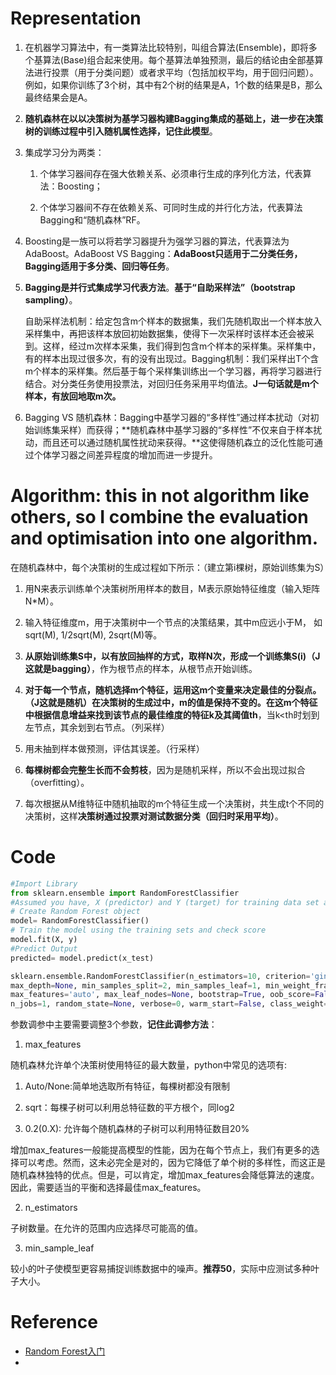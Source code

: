 # Representation
1. 在机器学习算法中，有一类算法比较特别，叫组合算法(Ensemble)，即将多个基算法(Base)组合起来使用。每个基算法单独预测，最后的结论由全部基算法进行投票（用于分类问题）或者求平均（包括加权平均，用于回归问题）。例如，如果你训练了3个树，其中有2个树的结果是A，1个数的结果是B，那么最终结果会是A。

2. **随机森林在以以决策树为基学习器构建Bagging集成的基础上，进一步在决策树的训练过程中引入随机属性选择，记住此模型**。

3. 集成学习分为两类：

    1. 个体学习器间存在强大依赖关系、必须串行生成的序列化方法，代表算法：Boosting；
    
    2. 个体学习器间不存在依赖关系、可同时生成的并行化方法，代表算法Bagging和“随机森林”RF。

4. Boosting是一族可以将若学习器提升为强学习器的算法，代表算法为AdaBoost。AdaBoost VS Bagging：**AdaBoost只适用于二分类任务，Bagging适用于多分类、回归等任务**。

5. **Bagging是并行式集成学习代表方法**。**基于“自助采样法”（bootstrap sampling）**。

    自助采样法机制：给定包含m个样本的数据集，我们先随机取出一个样本放入采样集中，再把该样本放回初始数据集，使得下一次采样时该样本还会被采到。这样，经过m次样本采集，我们得到包含m个样本的采样集。采样集中，有的样本出现过很多次，有的没有出现过。Bagging机制：我们采样出T个含m个样本的采样集。然后基于每个采样集训练出一个学习器，再将学习器进行结合。对分类任务使用投票法，对回归任务采用平均值法。**J一句话就是m个样本，有放回地取m次。**

6. Bagging VS 随机森林：Bagging中基学习器的“多样性”通过样本扰动（对初始训练集采样）而获得；**随机森林中基学习器的“多样性”不仅来自于样本扰动，而且还可以通过随机属性扰动来获得。**这使得随机森立的泛化性能可通过个体学习器之间差异程度的增加而进一步提升。

# Algorithm: this in not algorithm like others, so I combine the evaluation and optimisation into one algorithm.
在随机森林中，每个决策树的生成过程如下所示：（建立第i棵树，原始训练集为S）

1. 用N来表示训练单个决策树所用样本的数目，M表示原始特征维度（输入矩阵N*M）。

2. 输入特征维度m，用于决策树中一个节点的决策结果，其中m应远小于M， 如sqrt(M), 1/2sqrt(M), 2sqrt(M)等。
 
3. **从原始训练集S中，以有放回抽样的方式，取样N次，形成一个训练集S(i)（J这就是bagging）**，作为根节点的样本，从根节点开始训练。 

4. **对于每一个节点，随机选择m个特征，运用这m个变量来决定最佳的分裂点。（J这就是随机）**在决策树的生成过中，m的值是保持不变的。在**这m个特征中根据信息增益来找到该节点的最佳维度的特征k及其阈值th**，当k<th时划到左节点，其余划到右节点。（列采样）
 
5. 用未抽到样本做预测，评估其误差。（行采样）
 
6. **每棵树都会完整生长而不会剪枝**，因为是随机采样，所以不会出现过拟合（overfitting）。
 
7. 每次根据从M维特征中随机抽取的m个特征生成一个决策树，共生成t个不同的决策树，这样**决策树通过投票对测试数据分类（回归时采用平均）**。

# Code

```python
#Import Library
from sklearn.ensemble import RandomForestClassifier
#Assumed you have, X (predictor) and Y (target) for training data set and x_test(predictor) of test_dataset
# Create Random Forest object
model= RandomForestClassifier()
# Train the model using the training sets and check score
model.fit(X, y)
#Predict Output
predicted= model.predict(x_test)
```

```python
sklearn.ensemble.RandomForestClassifier(n_estimators=10, criterion='gini', 
max_depth=None, min_samples_split=2, min_samples_leaf=1, min_weight_fraction_leaf=0.0, 
max_features='auto', max_leaf_nodes=None, bootstrap=True, oob_score=False, 
n_jobs=1, random_state=None, verbose=0, warm_start=False, class_weight=None)
```

参数调参中主要需要调整3个参数，**记住此调参方法**：

1. max\_features

  随机森林允许单个决策树使用特征的最大数量，python中常见的选项有:

  1. Auto\/None:简单地选取所有特征，每棵树都没有限制

  2. sqrt：每棵子树可以利用总特征数的平方根个，同log2

  3. 0.2\(0.X\): 允许每个随机森林的子树可以利用特征数目20%

  增加max\_features一般能提高模型的性能，因为在每个节点上，我们有更多的选择可以考虑。然而，这未必完全是对的，因为它降低了单个树的多样性，而这正是随机森林独特的优点。但是，可以肯定，增加max\_features会降低算法的速度。因此，需要适当的平衡和选择最佳max\_features。

2. n\_estimators

  子树数量。在允许的范围内应选择尽可能高的值。

3. min\_sample\_leaf

  较小的叶子使模型更容易捕捉训练数据中的噪声。**推荐50**，实际中应测试多种叶子大小。


# Reference
- [Random Forest入门](https://www.zybuluo.com/hshustc/note/179319)
- 
